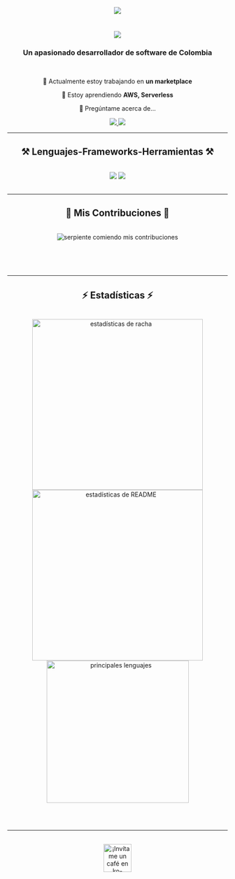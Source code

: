 <p align="center">
    <img src="https://visitor-badge.laobi.icu/badge?page_id=Leon-Flor.Leon-Flor" />
</p>

<h1 align="center">
    <img src="https://readme-typing-svg.herokuapp.com/?font=Righteous&size=35&center=true&vCenter=true&width=500&height=70&duration=4000&lines=¡Hola!+👋;¡Soy+León+Flor!;" />
</h1>

<h3 align="center">Un apasionado desarrollador de software de Colombia</h3>

<br/>

<div align="center">
 
 🔭 Actualmente estoy trabajando en **un marketplace**
 
 🌱 Estoy aprendiendo **AWS, Serverless**

💬 Pregúntame acerca de...

 </div>
 
<div align="center"> 
  <a href="mailto:lflorsandoval@gmail.com">
    <img src="https://img.shields.io/badge/Gmail-333333?style=for-the-badge&logo=gmail&logoColor=red" />
  </a>
  <a href="https://linkedin.com/in/pedro-sales-muniz" target="_blank">
    <img src="https://img.shields.io/badge/LinkedIn-0077B5?style=for-the-badge&logo=linkedin&logoColor=white" target="_blank" />
  </a>
</div>

<hr/>
 
<h2 align="center">⚒️ Lenguajes-Frameworks-Herramientas ⚒️</h2>
<br/>
<div align="center">
    <img src="https://skillicons.dev/icons?i=react,bootstrap,mui,html,css,vscode,github,figma,tailwind,git,r" />
    <img src="https://skillicons.dev/icons?i=nodejs,python,javascript,typescript,express,firebase,mongodb,c,java,nextjs,mysql,flask" /><br>
</div>

<br/>
<hr/>

<div align="center">
  <h2>🐍 Mis Contribuciones 🐍</h2>
  <br>
  <img alt="serpiente comiendo mis contribuciones" src="https://raw.githubusercontent.com/Leon-Flor/Leon-Flor/output/github-contribution-grid-snake.svg" />
  
  <br/><br/><br/>
</div>

<hr/>

<h2 align="center">⚡ Estadísticas ⚡</h2>
<br>
<div align=center>
  <img width=390 src="https://github-readme-streak-stats-Leon-Flor.vercel.app/?user=Leon-Flor&count_private=true&theme=react&border_radius=10" alt="estadísticas de racha"/>
  <img width=390 src="https://github-readme-stats-Leon-Flor.vercel.app/api?username=Leon-Flor&count_private=true&show_icons=true&theme=react&rank_icon=github&border_radius=10" alt="estadísticas de README" />
  <br/>
  <img width=325 align="center" src="https://github-readme-stats-Leon-Flor.vercel.app/api/top-langs/?username=Leon-Flor&hide=HTML&langs_count=8&layout=compact&theme=react&border_radius=10&size_weight=0.5&count_weight=0.5&exclude_repo=github-readme-stats" alt="principales lenguajes" />
</div>

<br/><br/>

<hr/>

<br/>

<div align="center">
<a href='https://ko-fi.com/V7V4RAK9C' target='_blank'><img height='64' style='border:0px;height:64px;' src='https://storage.ko-fi.com/cdn/kofi1.png?v=3' border='0' alt='¡Invítame un café en ko-fi.com!' /></a>
</div>

<br/>

